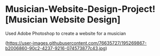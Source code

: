 # Musician-Website-Design-Project![Musician Website Design]

Used Adobe Photoshop to create a website for a musician

(https://user-images.githubusercontent.com/76635727/195269867-b2006860-90c2-4237-9216-074573877c43.jpg)
